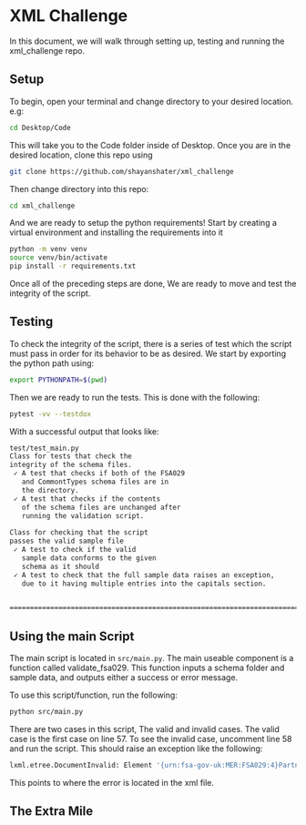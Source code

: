 # XML Challenge

In this document, we will walk through setting up, testing and running the xml_challenge repo.


## Setup

To begin, open your terminal and change directory to your desired location. e.g: 

```bash
cd Desktop/Code
```

This will take you to the Code folder inside of Desktop. Once you are in the desired location, clone this repo using

```bash
git clone https://github.com/shayanshater/xml_challenge
```

Then change directory into this repo:

```bash
cd xml_challenge
```

And we are ready to setup the python requirements! Start by creating a virtual environment and installing the requirements into it


```bash
python -m venv venv
source venv/bin/activate
pip install -r requirements.txt
```

Once all of the preceding steps are done, We are ready to move and test the integrity of the script.

## Testing

To check the integrity of the script, there is a series of test which the script must pass in order for its behavior to be as desired. We start by exporting the python path using:

```bash
export PYTHONPATH=$(pwd)
```

Then we are ready to run the tests. This is done with the following:

```bash
pytest -vv --testdox
```

With a successful output that looks like:

```bash
test/test_main.py                                                                                                                                                                                                            
Class for tests that check the
integrity of the schema files.
 ✓ A test that checks if both of the FSA029
   and CommontTypes schema files are in
   the directory.
 ✓ A test that checks if the contents
   of the schema files are unchanged after
   running the validation script.
                                                                                                                                                                                                           
Class for checking that the script
passes the valid sample file
 ✓ A test to check if the valid
   sample data conforms to the given
   schema as it should
 ✓ A test to check that the full sample data raises an exception,
   due to it having multiple entries into the capitals section.


============================================================================================ 4 passed in 0.09s ============================================================================================
```

## Using the main Script

The main script is located in <code>src/main.py</code>. The main useable component is a function called validate_fsa029. This function inputs a schema folder and sample data, and outputs either a success or error message.

To use this script/function, run the following:

```bash
python src/main.py
```


There are two cases in this script, The valid and invalid cases. The valid case is the first case on line 57. To see the invalid case, uncomment line 58 and run the script. This should raise an exception like the following:

```bash
lxml.etree.DocumentInvalid: Element '{urn:fsa-gov-uk:MER:FSA029:4}PartnershipsSoleTraders': This element is not expected., line 102
```

This points to where the error is located in the xml file.



## The Extra Mile



